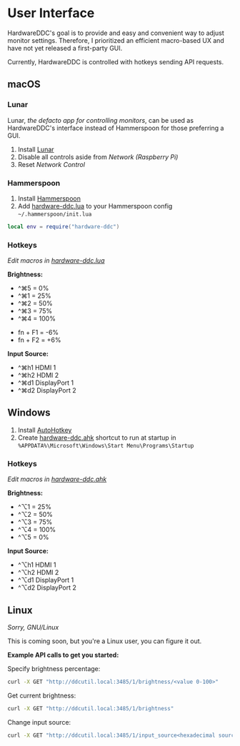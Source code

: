 # User Interface

HardwareDDC's goal is to provide and easy and convenient way to adjust monitor settings. Therefore, I prioritized an efficient macro-based UX and have not yet released a first-party GUI.

Currently, HardwareDDC is controlled with hotkeys sending API requests.

## macOS

### Lunar

Lunar, _the defacto app for controlling monitors_, can be used as HardwareDDC's interface instead of Hammerspoon for those preferring a GUI.

1. Install [Lunar](https://static.lunar.fyi/releases/Lunar.dmg)
2. Disable all controls aside from _Network (Raspberry Pi)_
3. Reset _Network Control_

### Hammerspoon

1. Install [Hammerspoon](https://www.hammerspoon.org)
2. Add [hardware-ddc.lua](./macos/hardware-ddc.lua) to your Hammerspoon config `~/.hammerspoon/init.lua`

```lua
local env = require("hardware-ddc")
```

### Hotkeys

_Edit macros in [hardware-ddc.lua](./macos/hardware-ddc.lua)_

**Brightness:**

- ^⌘5 = 0%
- ^⌘1 = 25%
- ^⌘2 = 50%
- ^⌘3 = 75%
- ^⌘4 = 100%

<p></p>

- fn + F1 = -6%
- fn + F2 = +6%

**Input Source:**

- ^⌘h1 HDMI 1
- ^⌘h2 HDMI 2
- ^⌘d1 DisplayPort 1
- ^⌘d2 DisplayPort 2

## Windows

1. Install [AutoHotkey](https://www.autohotkey.com)
2. Create [hardware-ddc.ahk](./windows/hardware-ddc.ahk) shortcut to run at startup in `%APPDATA%\Microsoft\Windows\Start Menu\Programs\Startup`

### Hotkeys

_Edit macros in [hardware-ddc.ahk](./windows/hardware-ddc.ahk)_

**Brightness:**

- ^⌥1 = 25%
- ^⌥2 = 50%
- ^⌥3 = 75%
- ^⌥4 = 100%
- ^⌥5 = 0%

**Input Source:**

- ^⌥h1 HDMI 1
- ^⌥h2 HDMI 2
- ^⌥d1 DisplayPort 1
- ^⌥d2 DisplayPort 2

## Linux

_Sorry, GNU/Linux_

This is coming soon, but you're a Linux user, you can figure it out.

**Example API calls to get you started:**

Specify brightness percentage:

```bash
curl -X GET "http://ddcutil.local:3485/1/brightness/<value 0-100>"
```

Get current brightness:

```bash
curl -X GET "http://ddcutil.local:3485/1/brightness"
```

Change input source:

```bash
curl -X GET "http://ddcutil.local:3485/1/input_source<hexadecimal source>"
```
